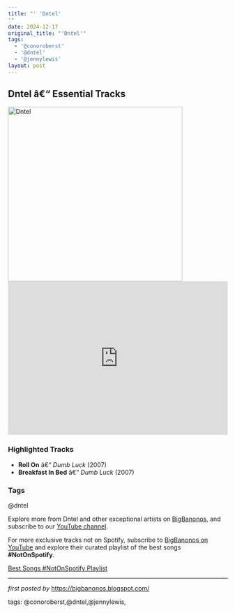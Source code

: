 ```yaml
---
title: "' 'Dntel'
'"
date: 2024-12-17
original_title: "'Dntel'"
tags:
  - '@conoroberst'
  - '@dntel'
  - '@jennylewis'
layout: post
---
```

<h2>Dntel â€“ Essential Tracks</h2> <div > <img src="https://subpop-img.s3.amazonaws.com/asset/artist_images/attachments/000/003/951/max_600_400/9609.jpg?1389019126" alt="Dntel" width="400" />
</div> <iframe src="https://open.spotify.com/embed/playlist/6chXV12ZO9YBqbpFddTW37?utm_source=generator" width="100%" height="352" frameborder="0" allowfullscreen="" allow="autoplay; clipboard-write; encrypted-media; fullscreen; picture-in-picture" loading="lazy"></iframe> <h3>Highlighted Tracks</h3>
<ul> <li><strong>Roll On</strong> â€“ <em>Dumb Luck</em> (2007)</li> <li><strong>Breakfast In Bed</strong> â€“ <em>Dumb Luck</em> (2007)</li>
</ul> <h3>Tags</h3>
<p>@dntel</p> <p>Explore more from Dntel and other exceptional artists on <a href="https://bigbanonos.blogspot.com/" target="_blank">BigBanonos</a>, and subscribe to our <a href="https://www.youtube.com/@BigBanonos" target="_blank">YouTube channel</a>.</p>


<!--Subscribe and Playlist Links-->
<div>
    <p>For more exclusive tracks not on Spotify, subscribe to <a href="https://www.youtube.com/@BigBanonos" target="_blank">BigBanonos on YouTube</a> and explore their curated playlist of the best songs <strong>#NotOnSpotify</strong>.</p>
    <p><a href="https://www.youtube.com/playlist?list=PLtuNtuTatqI0kFahUCbtbfenC_ET5O_tr" target="_blank">Best Songs #NotOnSpotify Playlist<br /></a></p></div>

<hr />

<p><em>first posted by</em> <a href="https://bigbanonos.blogspot.com/" rel="noopener" target="_new">https://bigbanonos.blogspot.com/</a></p>

<p>tags: @conoroberst,@dntel,@jennylewis,</p>
